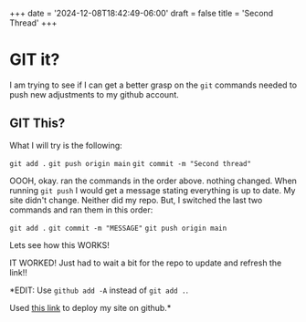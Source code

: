 +++
date = '2024-12-08T18:42:49-06:00'
draft = false
title = 'Second Thread'
+++
# GIT it?
I am trying to see if I can get a better grasp on the `git` commands needed to push new adjustments to my github account.

## GIT This?

What I will try is the following:

`git add .`
`git push origin main`
`git commit -m "Second thread"`

OOOH, okay. ran the commands in the order above. nothing changed. When running `git push` I would get a message stating everything is up to date. My site didn't change. Neither did my repo. But, I switched the last two commands and ran them in this order:

`git add .`
`git commit -m "MESSAGE"`
`git push origin main`

Lets see how this WORKS!

IT WORKED! Just had to wait a bit for the repo to update and refresh the link!!

*EDIT: Use `github add -A` instead of `git add .`.

Used [this link](https://gohugo.io/hosting-and-deployment/hosting-on-github/) to deploy my site on github.*
